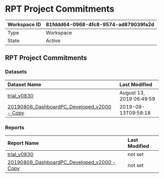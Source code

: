 



# RPT Project Commitments

|Workspace ID|81fddd64-0968-4fc8-9574-ad879039fa2d|
| :--- | :--- |
|Type|Workspace|
|State|Active|

## RPT Project Commitments

### Datasets

|Dataset Name|Last Modified|
| :--- | :--- |
|[trial_v0830](../Datasets/trial_v0830.md)|August 13, 2019 06:49:59|
|[20190806_DashboardPC_Developed_v2000 - Copy](../Datasets/20190806_DashboardPC_Developed_v2000---Copy.md)|2019-08-13T09:58:18|

### Reports

|Report Name|Last Modified|
| :--- | :--- |
|[trial_v0830](../Reports/trial_v0830.md)|not set|
|[20190806_DashboardPC_Developed_v2000 - Copy](../Reports/20190806_DashboardPC_Developed_v2000---Copy.md)|not set|
